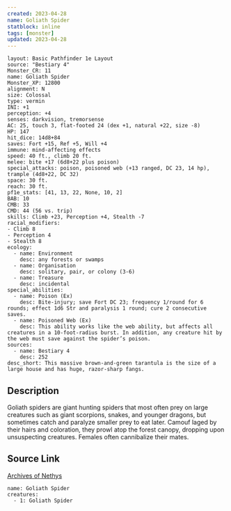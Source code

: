 ```yaml
---
created: 2023-04-28
name: Goliath Spider
statblock: inline
tags: [monster]
updated: 2023-04-28
---
```

```statblock
layout: Basic Pathfinder 1e Layout
source: "Bestiary 4"
Monster_CR: 11
name: Goliath Spider
Monster_XP: 12800
alignment: N
size: Colossal
type: vermin
INI: +1
perception: +4
senses: darkvision, tremorsense
AC: 25, touch 3, flat-footed 24 (dex +1, natural +22, size -8)
HP: 147
hit_dice: 14d8+84
saves: Fort +15, Ref +5, Will +4
immune: mind-affecting effects
speed: 40 ft., climb 20 ft.
melee: bite +17 (6d8+22 plus poison)
special_attacks: poison, poisoned web (+13 ranged, DC 23, 14 hp), trample (4d8+22, DC 32)
space: 30 ft.
reach: 30 ft.
pf1e_stats: [41, 13, 22, None, 10, 2]
BAB: 10
CMB: 33
CMD: 44 (56 vs. trip)
skills: Climb +23, Perception +4, Stealth -7
racial_modifiers:
- Climb 8
- Perception 4
- Stealth 8
ecology:
  - name: Environment
    desc: any forests or swamps
  - name: Organisation
    desc: solitary, pair, or colony (3-6)
  - name: Treasure
    desc: incidental
special_abilities:
  - name: Poison (Ex)
    desc: Bite-injury; save Fort DC 23; frequency 1/round for 6 rounds; effect 1d6 Str and paralysis 1 round; cure 2 consecutive saves.
  - name: Poisoned Web (Ex)
    desc: This ability works like the web ability, but affects all creatures in a 10-foot-radius burst. In addition, any creature hit by the web must save against the spider’s poison.
sources:
  - name: Bestiary 4
    desc: 252
desc_short: This massive brown-and-green tarantula is the size of a large house and has huge, razor-sharp fangs.
```
## Description
Goliath spiders are giant hunting spiders that most often prey on large creatures such as giant scorpions, snakes, and younger dragons, but sometimes catch and paralyze smaller prey to eat later. Camouf laged by their hairs and coloration, they prowl atop the forest canopy, dropping upon unsuspecting creatures. Females often cannibalize their mates.
## Source Link
[Archives of Nethys](https://aonprd.com/MonsterDisplay.aspx?ItemName=Goliath%20Spider)
```encounter-table
name: Goliath Spider
creatures:
  - 1: Goliath Spider
```

